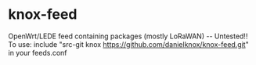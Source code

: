 # knox-feed
OpenWrt/LEDE feed containing packages (mostly LoRaWAN) -- Untested!!
To use: include "src-git knox https://github.com/danielknox/knox-feed.git" in your feeds.conf
